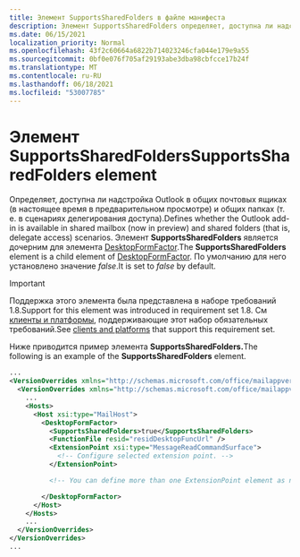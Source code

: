 ```yaml
---
title: Элемент SupportsSharedFolders в файле манифеста
description: Элемент SupportsSharedFolders определяет, доступна ли надстройка Outlook в общих папках и сценариях общих почтовых ящиков.
ms.date: 06/15/2021
localization_priority: Normal
ms.openlocfilehash: 43f2c60664a6822b714023246cfa044e179e9a55
ms.sourcegitcommit: 0bf0e076f705af29193abe3dba98cbfcce17b24f
ms.translationtype: MT
ms.contentlocale: ru-RU
ms.lasthandoff: 06/18/2021
ms.locfileid: "53007785"
---
```

# <a name="supportssharedfolders-element"></a><span data-ttu-id="14d73-103">Элемент SupportsSharedFolders</span><span class="sxs-lookup"><span data-stu-id="14d73-103">SupportsSharedFolders element</span></span>

<span data-ttu-id="14d73-104">Определяет, доступна ли надстройка Outlook в общих почтовых ящиках (в настоящее время в предварительном просмотре) и общих папках (т. е. в сценариях делегирования доступа).</span><span class="sxs-lookup"><span data-stu-id="14d73-104">Defines whether the Outlook add-in is available in shared mailbox (now in preview) and shared folders (that is, delegate access) scenarios.</span></span> <span data-ttu-id="14d73-105">Элемент **SupportsSharedFolders** является дочерним для элемента [DesktopFormFactor](desktopformfactor.md).</span><span class="sxs-lookup"><span data-stu-id="14d73-105">The **SupportsSharedFolders** element is a child element of [DesktopFormFactor](desktopformfactor.md).</span></span> <span data-ttu-id="14d73-106">По умолчанию для него установлено значение *false*.</span><span class="sxs-lookup"><span data-stu-id="14d73-106">It is set to *false* by default.</span></span>

> [!IMPORTANT]
> <span data-ttu-id="14d73-107">Поддержка этого элемента была представлена в наборе требований 1.8.</span><span class="sxs-lookup"><span data-stu-id="14d73-107">Support for this element was introduced in requirement set 1.8.</span></span> <span data-ttu-id="14d73-108">См [клиенты и платформы](../../reference/requirement-sets/outlook-api-requirement-sets.md#requirement-sets-supported-by-exchange-servers-and-outlook-clients), поддерживающие этот набор обязательных требований.</span><span class="sxs-lookup"><span data-stu-id="14d73-108">See [clients and platforms](../../reference/requirement-sets/outlook-api-requirement-sets.md#requirement-sets-supported-by-exchange-servers-and-outlook-clients) that support this requirement set.</span></span>

<span data-ttu-id="14d73-109">Ниже приводится пример элемента **SupportsSharedFolders.**</span><span class="sxs-lookup"><span data-stu-id="14d73-109">The following is an example of the **SupportsSharedFolders** element.</span></span>

```XML
...
<VersionOverrides xmlns="http://schemas.microsoft.com/office/mailappversionoverrides" xsi:type="VersionOverridesV1_0">
  <VersionOverrides xmlns="http://schemas.microsoft.com/office/mailappversionoverrides/1.1" xsi:type="VersionOverridesV1_1">
    ...
    <Hosts>
      <Host xsi:type="MailHost">
        <DesktopFormFactor>
          <SupportsSharedFolders>true</SupportsSharedFolders>
          <FunctionFile resid="residDesktopFuncUrl" />
          <ExtensionPoint xsi:type="MessageReadCommandSurface">
            <!-- Configure selected extension point. -->
          </ExtensionPoint>

          <!-- You can define more than one ExtensionPoint element as needed. -->

        </DesktopFormFactor>
      </Host>
    </Hosts>
    ...
  </VersionOverrides>
</VersionOverrides>
...
```
